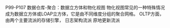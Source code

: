 P99-P107
数据仓库-聚合：数据立方体和物化视图
物化视图常见的一种特殊情况成为数据立方体或LOAP立方体，它是由不同维度分组的聚合网格。
OLTP方面，由两个主要流派的存储引擎，
日志架构流派
原地更新流派


